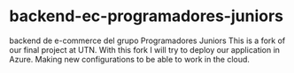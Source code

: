 # backend-ec-programadores-juniors
backend de e-commerce del grupo Programadores Juniors
This is a fork of our final project at UTN.
With this fork I will try to deploy our application in Azure.
Making new configurations to be able to work in the cloud.
